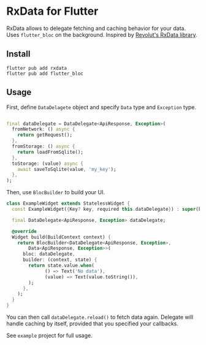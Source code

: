# RxData for Flutter

RxData allows to delegate fetching and caching behavior for your data. Uses `flutter_bloc` on the
background. Inspired by [Revolut's RxData library](https://github.com/revolut-mobile/RxData).

## Install

```shell
flutter pub add rxdata
flutter pub add flutter_bloc
```

## Usage

First, define `DataDelagete` object and specify `Data` type and `Exception` type.

```dart

final dataDelegate = DataDelegate<ApiResponse, Exception>(
  fromNetwork: () async {
    return getRequest();
  },
  fromStorage: () async {
    return loadFromSqlite();
  },
  toStorage: (value) async {
    await saveToSqlite(value, 'my_key');
  },
);
```

Then, use `BlocBuilder` to build your UI.

```dart
class ExampleWidget extends StatelessWidget {
  const ExampleWidget({Key? key, required this.dataDelegate}) : super(key: key);

  final DataDelegate<ApiResponse, Exception> dataDelegate;

  @override
  Widget build(BuildContext context) {
    return BlocBuilder<DataDelegate<ApiResponse, Exception>,
        Data<ApiResponse, Exception>>(
      bloc: dataDelegate,
      builder: (context, state) {
        return state.value.when(
              () => Text('No data'),
              (value) => Text(value.toString()),
        );
      },
    );
  }
}
```

You can then call `dataDelegate.reload()` to fetch data again. Delegate will handle caching by
itself, provided that you specified your callbacks.

See `example` project for full usage.